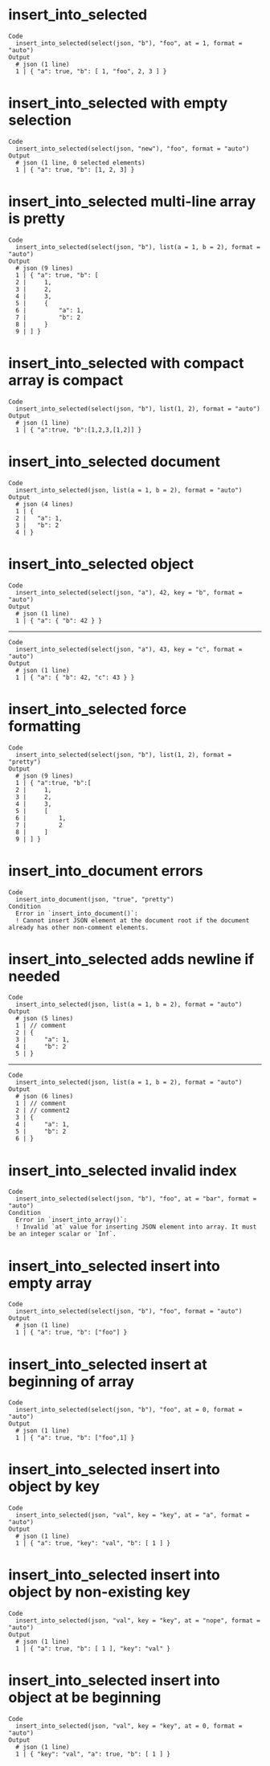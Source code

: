 # insert_into_selected

    Code
      insert_into_selected(select(json, "b"), "foo", at = 1, format = "auto")
    Output
      # json (1 line)
      1 | { "a": true, "b": [ 1, "foo", 2, 3 ] }

# insert_into_selected with empty selection

    Code
      insert_into_selected(select(json, "new"), "foo", format = "auto")
    Output
      # json (1 line, 0 selected elements)
      1 | { "a": true, "b": [1, 2, 3] }

# insert_into_selected multi-line array is pretty

    Code
      insert_into_selected(select(json, "b"), list(a = 1, b = 2), format = "auto")
    Output
      # json (9 lines)
      1 | { "a": true, "b": [
      2 |     1,
      3 |     2,
      4 |     3,
      5 |     {
      6 |         "a": 1,
      7 |         "b": 2
      8 |     }
      9 | ] }

# insert_into_selected with compact array is compact

    Code
      insert_into_selected(select(json, "b"), list(1, 2), format = "auto")
    Output
      # json (1 line)
      1 | { "a":true, "b":[1,2,3,[1,2]] }

# insert_into_selected document

    Code
      insert_into_selected(json, list(a = 1, b = 2), format = "auto")
    Output
      # json (4 lines)
      1 | {
      2 |   "a": 1,
      3 |   "b": 2
      4 | }

# insert_into_selected object

    Code
      insert_into_selected(select(json, "a"), 42, key = "b", format = "auto")
    Output
      # json (1 line)
      1 | { "a": { "b": 42 } }

---

    Code
      insert_into_selected(select(json, "a"), 43, key = "c", format = "auto")
    Output
      # json (1 line)
      1 | { "a": { "b": 42, "c": 43 } }

# insert_into_selected force formatting

    Code
      insert_into_selected(select(json, "b"), list(1, 2), format = "pretty")
    Output
      # json (9 lines)
      1 | { "a":true, "b":[
      2 |     1,
      3 |     2,
      4 |     3,
      5 |     [
      6 |         1,
      7 |         2
      8 |     ]
      9 | ] }

# insert_into_document errors

    Code
      insert_into_document(json, "true", "pretty")
    Condition
      Error in `insert_into_document()`:
      ! Cannot insert JSON element at the document root if the document already has other non-comment elements.

# insert_into_selected adds newline if needed

    Code
      insert_into_selected(json, list(a = 1, b = 2), format = "auto")
    Output
      # json (5 lines)
      1 | // comment
      2 | {
      3 |     "a": 1,
      4 |     "b": 2
      5 | }

---

    Code
      insert_into_selected(json, list(a = 1, b = 2), format = "auto")
    Output
      # json (6 lines)
      1 | // comment
      2 | // comment2
      3 | {
      4 |     "a": 1,
      5 |     "b": 2
      6 | }

# insert_into_selected invalid index

    Code
      insert_into_selected(select(json, "b"), "foo", at = "bar", format = "auto")
    Condition
      Error in `insert_into_array()`:
      ! Invalid `at` value for inserting JSON element into array. It must be an integer scalar or `Inf`.

# insert_into_selected insert into empty array

    Code
      insert_into_selected(select(json, "b"), "foo", format = "auto")
    Output
      # json (1 line)
      1 | { "a": true, "b": ["foo"] }

# insert_into_selected insert at beginning of array

    Code
      insert_into_selected(select(json, "b"), "foo", at = 0, format = "auto")
    Output
      # json (1 line)
      1 | { "a": true, "b": ["foo",1] }

# insert_into_selected insert into object by key

    Code
      insert_into_selected(json, "val", key = "key", at = "a", format = "auto")
    Output
      # json (1 line)
      1 | { "a": true, "key": "val", "b": [ 1 ] }

# insert_into_selected insert into object by non-existing key

    Code
      insert_into_selected(json, "val", key = "key", at = "nope", format = "auto")
    Output
      # json (1 line)
      1 | { "a": true, "b": [ 1 ], "key": "val" }

# insert_into_selected insert into object at be beginning

    Code
      insert_into_selected(json, "val", key = "key", at = 0, format = "auto")
    Output
      # json (1 line)
      1 | { "key": "val", "a": true, "b": [ 1 ] }

